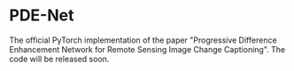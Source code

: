 # PDE-Net
The official PyTorch implementation of the paper "Progressive Difference Enhancement Network for Remote Sensing Image Change Captioning".
The code will be released soon.
